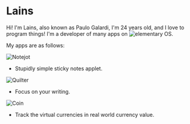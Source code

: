 # Lains

Hi! I'm Lains, also known as Paulo Galardi, I'm 24 years old, and I love to program things!
I'm a developer of many apps on ![elementary OS](https://elementary.io).

My apps are as follows:

![Notejot](https://lainsce.github.io/notejot)
- Stupidly simple sticky notes applet.

![Quilter](https://lainsce.github.io/quilter)
- Focus on your writing.

![Coin](https://lainsce.github.io/coin)
- Track the virtual currencies in real world currency value.

